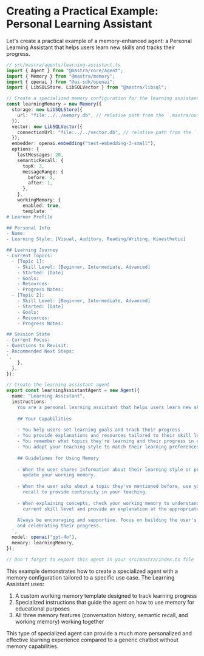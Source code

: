# Creating a Practical Example: Personal Learning Assistant

Let's create a practical example of a memory-enhanced agent: a Personal Learning Assistant that helps users learn new skills and tracks their progress.

```typescript
// src/mastra/agents/learning-assistant.ts
import { Agent } from "@mastra/core/agent";
import { Memory } from "@mastra/memory";
import { openai } from "@ai-sdk/openai";
import { LibSQLStore, LibSQLVector } from "@mastra/libsql";

// Create a specialized memory configuration for the learning assistant
const learningMemory = new Memory({
  storage: new LibSQLStore({
    url: "file:../../memory.db", // relative path from the `.mastra/output` directory
  }),
  vector: new LibSQLVector({
    connectionUrl: "file:../../vector.db", // relative path from the `.mastra/output` directory
  }),
  embedder: openai.embedding("text-embedding-3-small"),
  options: {
    lastMessages: 20,
    semanticRecall: {
      topK: 3,
      messageRange: {
        before: 2,
        after: 1,
      },
    },
    workingMemory: {
      enabled: true,
      template: `
# Learner Profile

## Personal Info
- Name:
- Learning Style: [Visual, Auditory, Reading/Writing, Kinesthetic]

## Learning Journey
- Current Topics:
  - [Topic 1]:
    - Skill Level: [Beginner, Intermediate, Advanced]
    - Started: [Date]
    - Goals:
    - Resources:
    - Progress Notes:
  - [Topic 2]:
    - Skill Level: [Beginner, Intermediate, Advanced]
    - Started: [Date]
    - Goals:
    - Resources:
    - Progress Notes:

## Session State
- Current Focus:
- Questions to Revisit:
- Recommended Next Steps:
`,
    },
  },
});

// Create the learning assistant agent
export const learningAssistantAgent = new Agent({
  name: "Learning Assistant",
  instructions: `
    You are a personal learning assistant that helps users learn new skills and tracks their progress.
    
    ## Your Capabilities
    
    - You help users set learning goals and track their progress
    - You provide explanations and resources tailored to their skill level
    - You remember what topics they're learning and their progress in each
    - You adapt your teaching style to match their learning preferences
    
    ## Guidelines for Using Memory
    
    - When the user shares information about their learning style or preferences,
      update your working memory.
    
    - When the user asks about a topic they've mentioned before, use your semantic
      recall to provide continuity in your teaching.
    
    - When explaining concepts, check your working memory to understand their
      current skill level and provide an explanation at the appropriate depth.
    
    Always be encouraging and supportive. Focus on building the user's confidence
    and celebrating their progress.
  `,
  model: openai("gpt-4o"),
  memory: learningMemory,
});

// Don't forget to export this agent in your src/mastra/index.ts file
```

This example demonstrates how to create a specialized agent with a memory configuration tailored to a specific use case. The Learning Assistant uses:

1. A custom working memory template designed to track learning progress
2. Specialized instructions that guide the agent on how to use memory for educational purposes
3. All three memory features (conversation history, semantic recall, and working memory) working together

This type of specialized agent can provide a much more personalized and effective learning experience compared to a generic chatbot without memory capabilities.
